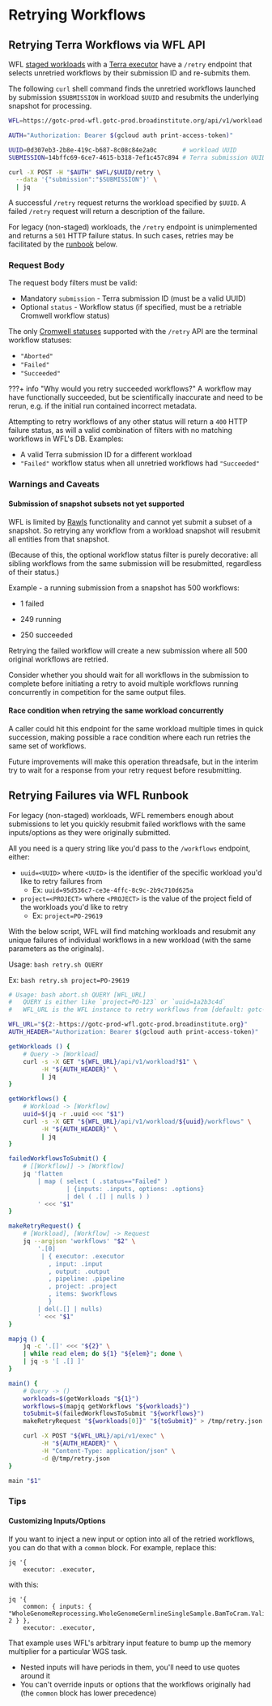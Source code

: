 # Retrying Workflows

## Retrying Terra Workflows via WFL API

WFL [staged workloads](./staged-workload.md) with a
[Terra executor](./executor.md#terra-executor)
have a `/retry` endpoint that selects unretried workflows
by their submission ID and re-submits them.

The following `curl` shell command finds the unretried workflows
launched by submission `$SUBMISSION` in workload `$UUID`
and resubmits the underlying snapshot for processing.

```bash
WFL=https://gotc-prod-wfl.gotc-prod.broadinstitute.org/api/v1/workload

AUTH="Authorization: Bearer $(gcloud auth print-access-token)"

UUID=0d307eb3-2b8e-419c-b687-8c08c84e2a0c       # workload UUID
SUBMISSION=14bffc69-6ce7-4615-b318-7ef1c457c894 # Terra submission UUID

curl -X POST -H "$AUTH" $WFL/$UUID/retry \
  --data '{"submission":"$SUBMISSION"}' \
  | jq
```

A successful `/retry` request returns the workload specified by `$UUID`.
A failed `/retry` request will return a description of the failure.

For legacy (non-staged) workloads, the `/retry` endpoint is unimplemented
and returns a `501` HTTP failure status.
In such cases, retries may be facilitated by the
[runbook](#retrying-failures-via-wfl-runbook) below.

### Request Body

The request body filters must be valid:

- Mandatory `submission` - Terra submission ID (must be a valid UUID)
- Optional `status` - Workflow status
  (if specified, must be a retriable Cromwell workflow status)

The only
[Cromwell statuses](https://github.com/broadinstitute/wfl/blob/6bcfde01542bfef1601eaaf4bb2657cf1520218f/api/src/wfl/service/cromwell.clj#L12-L14)
supported with the `/retry` API
are the terminal workflow statuses:

- `"Aborted"`
- `"Failed"`
- `"Succeeded"`

???+ info "Why would you retry succeeded workflows?"
    A workflow may have functionally succeeded, but be scientifically inaccurate
    and need to be rerun, e.g. if the initial run contained incorrect metadata.

Attempting to retry workflows of any other status
will return a `400` HTTP failure status,
as will a valid combination of filters with no matching workflows in WFL's DB.
Examples:

- A valid Terra submission ID for a different workload
- `"Failed"` workflow status when all unretried workflows had `"Succeeded"`

### Warnings and Caveats

#### Submission of snapshot subsets not yet supported

WFL is limited by [Rawls](https://github.com/broadinstitute/rawls) functionality
and cannot yet submit a subset of a snapshot.
So retrying any workflow from a workload snapshot
will resubmit all entities from that snapshot.

(Because of this, the optional workflow status filter is purely decorative:
all sibling workflows from the same submission will be resubmitted,
regardless of their status.)

Example - a running submission from a snapshot has 500 workflows:

- 1 failed

- 249 running

- 250 succeeded

Retrying the failed workflow will create a new submission
where all 500 original workflows are retried.

Consider whether you should wait for all workflows in the submission to complete
before initiating a retry to avoid multiple workflows running concurrently
in competition for the same output files.

#### Race condition when retrying the same workload concurrently

A caller could hit this endpoint for the same workload
multiple times in quick succession, making possible a race condition
where each run retries the same set of workflows.

Future improvements will make this operation threadsafe, but in the interim
try to wait for a response from your retry request before resubmitting.

## Retrying Failures via WFL Runbook

For legacy (non-staged) workloads,
WFL remembers enough about submissions to let you quickly resubmit failed
workflows with the same inputs/options as they were originally submitted.

All you need is a query string like you'd pass to the `/workflows` endpoint,
either:

- `uuid=<UUID>` where `<UUID>` is the identifier of the specific workload you'd
like to retry failures from
    - Ex: `uuid=95d536c7-ce3e-4ffc-8c9c-2b9c710d625a`
- `project=<PROJECT>` where `<PROJECT>` is the value of the project field of the
workloads you'd like to retry
    - Ex: `project=PO-29619`

With the below script, WFL will find matching workloads and resubmit any unique
failures of individual workflows in a new workload (with the same parameters as
the originals).

Usage: `bash retry.sh QUERY`

Ex: `bash retry.sh project=PO-29619`

```bash
# Usage: bash abort.sh QUERY [WFL_URL]
#   QUERY is either like `project=PO-123` or `uuid=1a2b3c4d`
#   WFL_URL is the WFL instance to retry workflows from [default: gotc-prod]

WFL_URL="${2:-https://gotc-prod-wfl.gotc-prod.broadinstitute.org}"
AUTH_HEADER="Authorization: Bearer $(gcloud auth print-access-token)"

getWorkloads () {
    # Query -> [Workload]
    curl -s -X GET "${WFL_URL}/api/v1/workload?$1" \
         -H "${AUTH_HEADER}" \
         | jq
}

getWorkflows() {
    # Workload -> [Workflow]
    uuid=$(jq -r .uuid <<< "$1")
    curl -s -X GET "${WFL_URL}/api/v1/workload/${uuid}/workflows" \
         -H "${AUTH_HEADER}" \
         | jq
}

failedWorkflowsToSubmit() {
    # [[Workflow]] -> [Workflow]
    jq 'flatten
        | map ( select ( .status=="Failed" )
                | {inputs: .inputs, options: .options}
                | del ( .[] | nulls ) )
        ' <<< "$1"
}

makeRetryRequest() {
    # [Workload], [Workflow] -> Request
    jq --argjson 'workflows' "$2" \
        '.[0]
         | { executor: .executor
           , input: .input
           , output: .output
           , pipeline: .pipeline
           , project: .project
           , items: $workflows
           }
        | del(.[] | nulls)
        ' <<< "$1"
}

mapjq () {
    jq -c '.[]' <<< "${2}" \
    | while read elem; do ${1} "${elem}"; done \
    | jq -s '[ .[] ]'
}

main() {
    # Query -> ()
    workloads=$(getWorkloads "${1}")
    workflows=$(mapjq getWorkflows "${workloads}")
    toSubmit=$(failedWorkflowsToSubmit "${workflows}")
    makeRetryRequest "${workloads[0]}" "${toSubmit}" > /tmp/retry.json

    curl -X POST "${WFL_URL}/api/v1/exec" \
         -H "${AUTH_HEADER}" \
         -H "Content-Type: application/json" \
         -d @/tmp/retry.json
}

main "$1"
```

### Tips

#### Customizing Inputs/Options

If you want to inject a new input or option into all of the retried workflows,
you can do that with a `common` block. For example, replace this:

```
jq '{
    executor: .executor,
```

with this:

```
jq '{
    common: { inputs: { "WholeGenomeReprocessing.WholeGenomeGermlineSingleSample.BamToCram.ValidateCram.memory_multiplier": 2 } },
    executor: .executor,
```

That example uses WFL's arbitrary input feature to bump up the memory multiplier
for a particular WGS task.

- Nested inputs will have periods in them, you'll need to use quotes around it
- You can't override inputs or options that the workflows originally had (the
`common` block has lower precedence)

